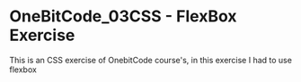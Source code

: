 # OneBitCode_03CSS - FlexBox Exercise
This is an CSS exercise of OnebitCode course's, in this exercise I had to use flexbox
